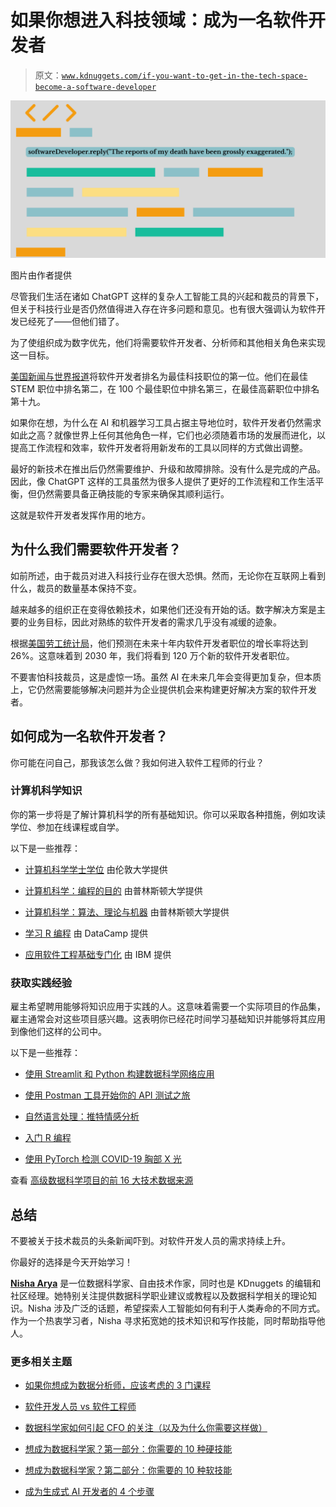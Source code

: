 # 如果你想进入科技领域：成为一名软件开发者

> 原文：[`www.kdnuggets.com/if-you-want-to-get-in-the-tech-space-become-a-software-developer`](https://www.kdnuggets.com/if-you-want-to-get-in-the-tech-space-become-a-software-developer)

![软件开发者 2024 年需求](img/a3ea0d00797ef807adde497b1fbb4808.png)

图片由作者提供

尽管我们生活在诸如 ChatGPT 这样的复杂人工智能工具的兴起和裁员的背景下，但关于科技行业是否仍然值得进入存在许多问题和意见。也有很大强调认为软件开发已经死了——但他们错了。

为了使组织成为数字优先，他们将需要软件开发者、分析师和其他相关角色来实现这一目标。

[美国新闻与世界报道](https://money.usnews.com/careers/best-jobs/rankings/best-technology-jobs)将软件开发者排名为最佳科技职位的第一位。他们在最佳 STEM 职位中排名第二，在 100 个最佳职位中排名第三，在最佳高薪职位中排名第十九。

如果你在想，为什么在 AI 和机器学习工具占据主导地位时，软件开发者仍然需求如此之高？就像世界上任何其他角色一样，它们也必须随着市场的发展而进化，以提高工作流程和效率，软件开发者将用新发布的工具以同样的方式做出调整。

最好的新技术在推出后仍然需要维护、升级和故障排除。没有什么是完成的产品。因此，像 ChatGPT 这样的工具虽然为很多人提供了更好的工作流程和工作生活平衡，但仍然需要具备正确技能的专家来确保其顺利运行。

这就是软件开发者发挥作用的地方。

## 为什么我们需要软件开发者？

如前所述，由于裁员对进入科技行业存在很大恐惧。然而，无论你在互联网上看到什么，裁员的数量基本保持不变。

越来越多的组织正在变得依赖技术，如果他们还没有开始的话。数字解决方案是主要的业务目标，因此对熟练的软件开发者的需求几乎没有减缓的迹象。

根据[美国劳工统计局](https://www.bls.gov/)，他们预测在未来十年内软件开发者职位的增长率将达到 26%。这意味着到 2030 年，我们将看到 120 万个新的软件开发者职位。

不要害怕科技裁员，这是虚惊一场。虽然 AI 在未来几年会变得更加复杂，但本质上，它仍然需要能够解决问题并为企业提供机会来构建更好解决方案的软件开发者。

## 如何成为一名软件开发者？

你可能在问自己，那我该怎么做？我如何进入软件工程师的行业？

### 计算机科学知识

你的第一步将是了解计算机科学的所有基础知识。你可以采取各种措施，例如攻读学位、参加在线课程或自学。

以下是一些推荐：

+   [计算机科学学士学位](https://imp.i384100.net/Py5RZY) 由伦敦大学提供

+   [计算机科学：编程的目的](https://imp.i384100.net/LX9OGY) 由普林斯顿大学提供

+   [计算机科学：算法、理论与机器](https://imp.i384100.net/q4PmqL) 由普林斯顿大学提供

+   [学习 R 编程](https://datacamp.pxf.io/Py5RZQ) 由 DataCamp 提供

+   [应用软件工程基础专门化](https://imp.i384100.net/AW4nD7) 由 IBM 提供

### 获取实践经验

雇主希望聘用能够将知识应用于实践的人。这意味着需要一个实际项目的作品集，雇主通常会对这些项目感兴趣。这表明你已经花时间学习基础知识并能够将其应用到像他们这样的公司中。

以下是一些推荐：

+   [使用 Streamlit 和 Python 构建数据科学网络应用](https://imp.i384100.net/6e4n9G)

+   [使用 Postman 工具开始你的 API 测试之旅](https://imp.i384100.net/3e4yxd)

+   [自然语言处理：推特情感分析](https://imp.i384100.net/vNAQ3j)

+   [入门 R 编程](https://imp.i384100.net/NkjRD2)

+   [使用 PyTorch 检测 COVID-19 胸部 X 光](https://imp.i384100.net/y2Vj3W)

查看 [高级数据科学项目的前 16 大技术数据来源](https://www.kdnuggets.com/top-16-technical-data-sources-for-advanced-data-science-projects)

## 总结

不要被关于技术裁员的头条新闻吓到。对软件开发人员的需求持续上升。

你最好的选择是今天开始学习！

[](https://www.linkedin.com/in/nisha-arya-ahmed/)****[Nisha Arya](https://www.linkedin.com/in/nisha-arya-ahmed/)**** 是一位数据科学家、自由技术作家，同时也是 KDnuggets 的编辑和社区经理。她特别关注提供数据科学职业建议或教程以及数据科学相关的理论知识。Nisha 涉及广泛的话题，希望探索人工智能如何有利于人类寿命的不同方式。作为一个热衷学习者，Nisha 寻求拓宽她的技术知识和写作技能，同时帮助指导他人。

### 更多相关主题

+   [如果你想成为数据分析师，应该考虑的 3 门课程](https://www.kdnuggets.com/3-courses-you-should-consider-if-you-want-to-become-a-data-analyst)

+   [软件开发人员 vs 软件工程师](https://www.kdnuggets.com/2022/05/software-developer-software-engineer.html)

+   [数据科学家如何引起 CFO 的关注（以及为什么你需要这样做）](https://www.kdnuggets.com/2021/12/data-scientists-get-ear-cfos-want.html)

+   [想成为数据科学家？第一部分：你需要的 10 种硬技能](https://www.kdnuggets.com/want-to-become-a-data-scientist-part-1-10-hard-skills-you-need)

+   [想成为数据科学家？第二部分：你需要的 10 种软技能](https://www.kdnuggets.com/want-to-become-a-data-scientist-part-2-10-soft-skills-you-need)

+   [成为生成式 AI 开发者的 4 个步骤](https://www.kdnuggets.com/4-steps-to-become-a-generative-ai-developer)
